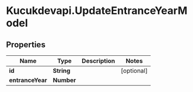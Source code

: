 # Kucukdevapi.UpdateEntranceYearModel

## Properties

Name | Type | Description | Notes
------------ | ------------- | ------------- | -------------
**id** | **String** |  | [optional] 
**entranceYear** | **Number** |  | 


